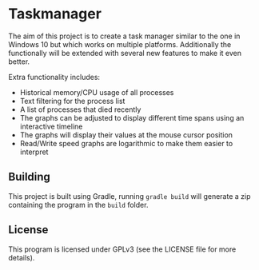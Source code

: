 # Taskmanager
The aim of this project is to create a task manager similar to the one in Windows 10 but which works on multiple platforms. Additionally the functionally will be extended with several new features to make it even better.

Extra functionality includes:
* Historical memory/CPU usage of all processes
* Text filtering for the process list
* A list of processes that died recently
* The graphs can be adjusted to display different time spans using an interactive timeline  
* The graphs will display their values at the mouse cursor position
* Read/Write speed graphs are logarithmic to make them easier to interpret   

## Building
This project is built using Gradle, running `gradle build` will generate a zip containing the program in the `build` folder.

## License
This program is licensed under GPLv3 (see the LICENSE file for more details).

